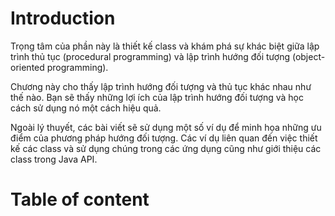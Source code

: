 # Introduction

Trọng tâm của phần này là thiết kế class và khám phá sự khác biệt giữa lập trình thủ tục (procedural programming) và lập trình hướng đối tượng (object-oriented programming).

Chương này cho thấy lập trình hướng đối tượng và thủ tục khác nhau như thế nào. Bạn sẽ thấy những lợi ích của lập trình hướng đối tượng và học cách sử dụng nó một cách hiệu quả.

Ngoài lý thuyết, các bài viết sẽ sử dụng một số ví dụ để minh họa những ưu điểm của phương pháp hướng đối tượng. 
Các ví dụ liên quan đến việc thiết kế các class và sử dụng chúng trong các ứng dụng cũng như giới thiệu các class trong Java API.

# Table of content
